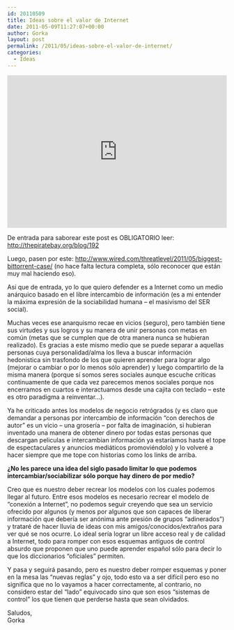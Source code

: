 ```yaml
---
id: 20110509
title: Ideas sobre el valor de Internet
date: 2011-05-09T11:27:07+00:00
author: Gorka
layout: post
permalink: /2011/05/ideas-sobre-el-valor-de-internet/
categories:
  - Ideas
---
```


<p>
<iframe width="100%" height="350" src="https://www.youtube.com/embed/PECnzN8P6KQ" frameborder="0" allowfullscreen></iframe>
</p>

De entrada para saborear este post es OBLIGATORIO leer: http://thepiratebay.org/blog/192

Luego, pasen por este: http://www.wired.com/threatlevel/2011/05/biggest-bittorrent-case/ (no hace falta lectura completa, sólo reconocer que están muy mal haciendo eso).

Así que de entrada, yo lo que quiero defender es a Internet como un medio anárquico basado en el libre intercambio de información (es a mi entender la máxima expresión de la sociabilidad humana – el masivismo del SER social).

Muchas veces ese anarquismo recae en vicios (seguro), pero también tiene sus virtudes y sus logros y su manera de unir personas con metas en común (metas que se cumplen que de otra manera nunca se hubieran realizado). Es gracias a este mismo medio que se puede separar a aquellas personas cuya personalidad/alma los lleva a buscar información hedonistica sin trasfondo de los que quieren aprender para lograr algo (mejorar o cambiar o por lo menos sólo aprender) y luego compartirlo de la misma manera (porque sí somos seres sociales aunque escuche críticas continuamente de que cada vez parecemos menos sociales porque nos encerramos en cuartos e interactuamos desde una cajita con teclado –  este es otro paradigma a reinventar…).

Ya he criticado antes los modelos de negocio retrógrados (y es claro que demandar a personas por intercambio de información “con derechos de autor” es un vicio – una grosería – por falta de imaginación, si hubieran inventado una manera de obtener dinero por todas estas personas que descargan peliculas e intercambian información ya estaríamos hasta el tope de espectaculares y anuncios mediáticos promoviéndolo) y lo volveré a hacer siempre que me tope con historias como los links de arriba.

**¿No les parece una idea del siglo pasado limitar lo que podemos intercambiar/sociabilizar sólo porque hay dinero de por medio?**

Creo que es nuestro deber recrear los modelos con los cuales podemos llegar al futuro. Entre esos modelos es necesario recrear el modelo de “conexión a Internet”, no podemos seguir creyendo que sea un servicio ofrecido por algunos (y menos por algunos que son capaces de liberar información que debería ser anónima ante presión de grupos “adinerados”) y trataré de hacer lluvia de ideas con mis amigos/conocidos/extraños para ver qué se nos ocurre. Lo ideal sería lograr un libre acceso real y de calidad a Internet, todo para romper con esos esquemas antiguos de control absurdo que proponen que uno puede aprender español sólo para decir lo que los diccionarios “oficiales” permiten.

Y pasa y seguirá pasando, pero es nuestro deber romper esquemas y poner en la mesa las “nuevas reglas” y ojo, todo esto va a ser difícil pero eso no significa que no lo vayamos a hacer correctamente, al contrario, no considero estar del “lado” equivocado sino que son esos “sistemas de control” los que tienen que perderse hasta que sean olvidados.

Saludos,<br />
Gorka

